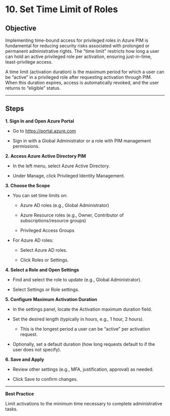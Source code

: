 # 10. Set Time Limit of Roles



## Objective
 
Implementing time-bound access for privileged roles in Azure PIM is fundamental for reducing security risks associated with prolonged or permanent administrative rights. The "time limit" restricts how long a user can hold an active privileged role per activation, ensuring just-in-time, least-privilege access.

A time limit (activation duration) is the maximum period for which a user can be “active” in a privileged role after requesting activation through PIM. When this duration expires, access is automatically revoked, and the user returns to “eligible” status.

---

## Steps

**1. Sign In and Open Azure Portal**

* Go to https://portal.azure.com

* Sign in with a Global Administrator or a role with PIM management permissions.

**2. Access Azure Active Directory PIM**

* In the left menu, select Azure Active Directory.

* Under Manage, click Privileged Identity Management.

**3. Choose the Scope**

* You can set time limits on:

  * Azure AD roles (e.g., Global Administrator)

  * Azure Resource roles (e.g., Owner, Contributor of subscriptions/resource groups)
  
  * Privileged Access Groups

* For Azure AD roles:

  * Select Azure AD roles.

  * Click Roles or Settings.

**4. Select a Role and Open Settings**

* Find and select the role to update (e.g., Global Administrator).

* Select Settings or Role settings.

**5. Configure Maximum Activation Duration**

* In the settings panel, locate the Activation maximum duration field.

* Set the desired length (typically in hours, e.g., 1 hour, 2 hours).

  * This is the longest period a user can be “active” per activation request.

* Optionally, set a default duration (how long requests default to if the user does not specify).

**6. Save and Apply**

* Review other settings (e.g., MFA, justification, approval) as needed.

* Click Save to confirm changes.



---

**Best Practice**

Limit activations to the minimum time necessary to complete administrative tasks.
